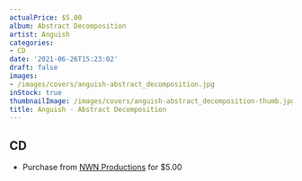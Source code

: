```yaml
---
actualPrice: $5.00
album: Abstract Decomposition
artist: Anguish
categories:
- CD
date: '2021-06-26T15:23:02'
draft: false
images:
- /images/covers/anguish-abstract_decomposition.jpg
inStock: true
thumbnailImage: /images/covers/anguish-abstract_decomposition-thumb.jpg
title: Anguish - Abstract Decomposition
---
```


## CD
* Purchase from [NWN Productions](http://shop.nwnprod.com/index.php?route=product/product&path=93&product_id=1638&sort=pd.name&order=ASC) for $5.00
